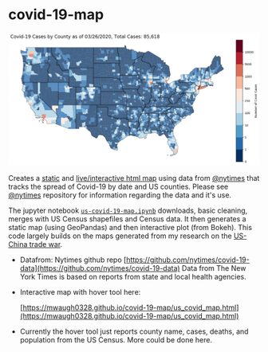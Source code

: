 # covid-19-map

![](covid-19-map.png)

Creates a [static](covid-19-map.png) and [live/interactive html map](https://mwaugh0328.github.io/covid-19-map/us_covid_map.html) using data from [@nytimes](https://github.com/nytimes/covid-19-data) that tracks the spread of Covid-19 by date and US counties. Please see [@nytimes](https://github.com/nytimes/covid-19-data) repository for information regarding the data and it's use.

The jupyter notebook [``us-covid-19-map.ipynb``](us-covid-19-map.ipynb) downloads, basic cleaning, merges with US Census shapefiles and Census data. It then generates a static map (using GeoPandas) and then interactive plot (from Bokeh). This code largely builds on the maps generated from my research on the [US-China trade war](https://github.com/mwaugh0328/consumption_and_tradewar).

- Datafrom: Nytimes github repo [https://github.com/nytimes/covid-19-data](https://github.com/nytimes/covid-19-data) Data from The New York Times is based on reports from state and local health agencies. 

- Interactive map with hover tool here:

  [https://mwaugh0328.github.io/covid-19-map/us_covid_map.html](https://mwaugh0328.github.io/covid-19-map/us_covid_map.html)

- Currently the hover tool just reports county name, cases, deaths, and population from the US Census. More could be done here.

